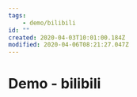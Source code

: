 ```yaml
---
tags:
    - demo/bilibili
id: ""
created: 2020-04-03T10:01:00.184Z
modified: 2020-04-06T08:21:27.047Z
---
```

# Demo - bilibili

<!-- @crossnote.bilibili "bvid":"1GE411v7iw" -->  
